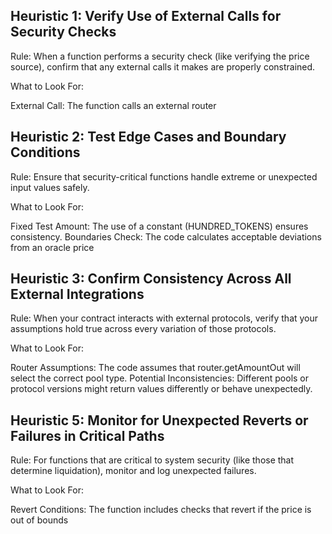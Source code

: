 ## Heuristic 1: Verify Use of External Calls for Security Checks
Rule:
When a function performs a security check (like verifying the price source), confirm that any external calls it makes are properly constrained.

What to Look For:

External Call: The function calls an external router

## Heuristic 2: Test Edge Cases and Boundary Conditions
Rule:
Ensure that security-critical functions handle extreme or unexpected input values safely.

What to Look For:

Fixed Test Amount: The use of a constant (HUNDRED_TOKENS) ensures consistency.
Boundaries Check: The code calculates acceptable deviations from an oracle price

## Heuristic 3: Confirm Consistency Across All External Integrations
Rule:
When your contract interacts with external protocols, verify that your assumptions hold true across every variation of those protocols.

What to Look For:

Router Assumptions: The code assumes that router.getAmountOut will select the correct pool type.
Potential Inconsistencies: Different pools or protocol versions might return values differently or behave unexpectedly.


## Heuristic 5: Monitor for Unexpected Reverts or Failures in Critical Paths
Rule:
For functions that are critical to system security (like those that determine liquidation), monitor and log unexpected failures.

What to Look For:

Revert Conditions: The function includes checks that revert if the price is out of bounds


